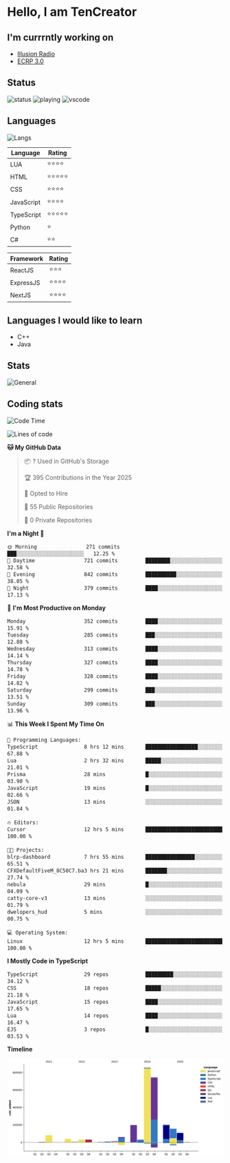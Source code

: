 # Hello, I am TenCreator

## I'm currrntly working on
- [Illusion Radio](https://illusionradio.co.uk/)
- [ECRP 3.0](http://github.com/Emerald-Coast-Roleplay/)

## Status
![status](https://api.statusbadges.me/badge/status/518334475038359555?simple=true&style=for-the-badge)
![playing](https://api.statusbadges.me/badge/playing/518334475038359555?style=for-the-badge)
![vscode](https://api.statusbadges.me/badge/vscode/518334475038359555?style=for-the-badge)

## Languages
![Langs](https://github-readme-stats.vercel.app/api/top-langs/?username=tencreator&layout=compact&theme=radical)


|Language|Rating|
|--------|------|
|LUA|⭐️⭐️⭐️⭐️|
|HTML|⭐️⭐️⭐️⭐️⭐️|
|CSS|⭐️⭐️⭐️⭐️|
|JavaScript|⭐️⭐️⭐️⭐️|
|TypeScript|⭐️⭐️⭐️⭐️⭐️|
|Python|⭐️|
|C#|⭐️⭐️ |

|Framework|Rating|
|--------|------|
|ReactJS|⭐️⭐️⭐|
|ExpressJS|⭐️⭐️⭐️⭐️|
|NextJS|⭐️⭐️⭐⭐️|

## Languages I would like to learn
- C++
- Java

## Stats
![General](https://github-readme-stats.vercel.app/api?username=tencreator&show_icons=true&theme=radical)

## Coding stats

<!--START_SECTION:waka-->
![Code Time](http://img.shields.io/badge/Code%20Time-468%20hrs%2034%20mins-blue)

![Lines of code](https://img.shields.io/badge/From%20Hello%20World%20I%27ve%20Written-2.0%20million%20lines%20of%20code-blue)

**🐱 My GitHub Data** 

> 📦 ? Used in GitHub's Storage 
 > 
> 🏆 395 Contributions in the Year 2025
 > 
> 💼 Opted to Hire
 > 
> 📜 55 Public Repositories 
 > 
> 🔑 0 Private Repositories 
 > 
**I'm a Night 🦉** 

```text
🌞 Morning                271 commits         ███░░░░░░░░░░░░░░░░░░░░░░   12.25 % 
🌆 Daytime                721 commits         ████████░░░░░░░░░░░░░░░░░   32.58 % 
🌃 Evening                842 commits         ██████████░░░░░░░░░░░░░░░   38.05 % 
🌙 Night                  379 commits         ████░░░░░░░░░░░░░░░░░░░░░   17.13 % 
```
📅 **I'm Most Productive on Monday** 

```text
Monday                   352 commits         ████░░░░░░░░░░░░░░░░░░░░░   15.91 % 
Tuesday                  285 commits         ███░░░░░░░░░░░░░░░░░░░░░░   12.88 % 
Wednesday                313 commits         ████░░░░░░░░░░░░░░░░░░░░░   14.14 % 
Thursday                 327 commits         ████░░░░░░░░░░░░░░░░░░░░░   14.78 % 
Friday                   328 commits         ████░░░░░░░░░░░░░░░░░░░░░   14.82 % 
Saturday                 299 commits         ███░░░░░░░░░░░░░░░░░░░░░░   13.51 % 
Sunday                   309 commits         ███░░░░░░░░░░░░░░░░░░░░░░   13.96 % 
```


📊 **This Week I Spent My Time On** 

```text
💬 Programming Languages: 
TypeScript               8 hrs 12 mins       █████████████████░░░░░░░░   67.88 % 
Lua                      2 hrs 32 mins       █████░░░░░░░░░░░░░░░░░░░░   21.01 % 
Prisma                   28 mins             █░░░░░░░░░░░░░░░░░░░░░░░░   03.90 % 
JavaScript               19 mins             █░░░░░░░░░░░░░░░░░░░░░░░░   02.66 % 
JSON                     13 mins             ░░░░░░░░░░░░░░░░░░░░░░░░░   01.84 % 

🔥 Editors: 
Cursor                   12 hrs 5 mins       █████████████████████████   100.00 % 

🐱‍💻 Projects: 
blrp-dashboard           7 hrs 55 mins       ████████████████░░░░░░░░░   65.51 % 
CFXDefaultFiveM_8C50C7.ba3 hrs 21 mins       ███████░░░░░░░░░░░░░░░░░░   27.74 % 
nebula                   29 mins             █░░░░░░░░░░░░░░░░░░░░░░░░   04.09 % 
catty-core-v3            13 mins             ░░░░░░░░░░░░░░░░░░░░░░░░░   01.79 % 
dwelopers_hud            5 mins              ░░░░░░░░░░░░░░░░░░░░░░░░░   00.75 % 

💻 Operating System: 
Linux                    12 hrs 5 mins       █████████████████████████   100.00 % 
```

**I Mostly Code in TypeScript** 

```text
TypeScript               29 repos            █████████░░░░░░░░░░░░░░░░   34.12 % 
CSS                      18 repos            █████░░░░░░░░░░░░░░░░░░░░   21.18 % 
JavaScript               15 repos            ████░░░░░░░░░░░░░░░░░░░░░   17.65 % 
Lua                      14 repos            ████░░░░░░░░░░░░░░░░░░░░░   16.47 % 
EJS                      3 repos             █░░░░░░░░░░░░░░░░░░░░░░░░   03.53 % 
```



**Timeline**

![Lines of Code chart](https://raw.githubusercontent.com/tencreator/tencreator/main/assets/bar_graph.png)


<!--END_SECTION:waka-->
